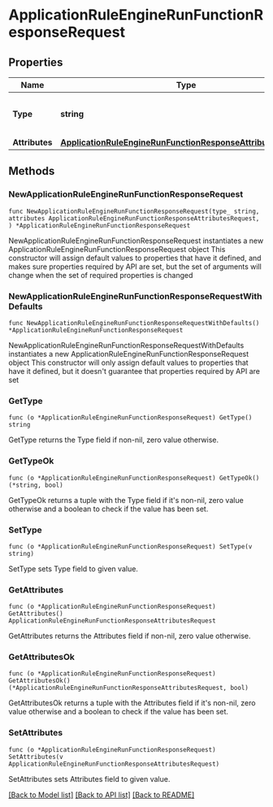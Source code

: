 # ApplicationRuleEngineRunFunctionResponseRequest

## Properties

Name | Type | Description | Notes
------------ | ------------- | ------------- | -------------
**Type** | **string** | * &#x60;run_function&#x60; - run_function | 
**Attributes** | [**ApplicationRuleEngineRunFunctionResponseAttributesRequest**](ApplicationRuleEngineRunFunctionResponseAttributesRequest.md) |  | 

## Methods

### NewApplicationRuleEngineRunFunctionResponseRequest

`func NewApplicationRuleEngineRunFunctionResponseRequest(type_ string, attributes ApplicationRuleEngineRunFunctionResponseAttributesRequest, ) *ApplicationRuleEngineRunFunctionResponseRequest`

NewApplicationRuleEngineRunFunctionResponseRequest instantiates a new ApplicationRuleEngineRunFunctionResponseRequest object
This constructor will assign default values to properties that have it defined,
and makes sure properties required by API are set, but the set of arguments
will change when the set of required properties is changed

### NewApplicationRuleEngineRunFunctionResponseRequestWithDefaults

`func NewApplicationRuleEngineRunFunctionResponseRequestWithDefaults() *ApplicationRuleEngineRunFunctionResponseRequest`

NewApplicationRuleEngineRunFunctionResponseRequestWithDefaults instantiates a new ApplicationRuleEngineRunFunctionResponseRequest object
This constructor will only assign default values to properties that have it defined,
but it doesn't guarantee that properties required by API are set

### GetType

`func (o *ApplicationRuleEngineRunFunctionResponseRequest) GetType() string`

GetType returns the Type field if non-nil, zero value otherwise.

### GetTypeOk

`func (o *ApplicationRuleEngineRunFunctionResponseRequest) GetTypeOk() (*string, bool)`

GetTypeOk returns a tuple with the Type field if it's non-nil, zero value otherwise
and a boolean to check if the value has been set.

### SetType

`func (o *ApplicationRuleEngineRunFunctionResponseRequest) SetType(v string)`

SetType sets Type field to given value.


### GetAttributes

`func (o *ApplicationRuleEngineRunFunctionResponseRequest) GetAttributes() ApplicationRuleEngineRunFunctionResponseAttributesRequest`

GetAttributes returns the Attributes field if non-nil, zero value otherwise.

### GetAttributesOk

`func (o *ApplicationRuleEngineRunFunctionResponseRequest) GetAttributesOk() (*ApplicationRuleEngineRunFunctionResponseAttributesRequest, bool)`

GetAttributesOk returns a tuple with the Attributes field if it's non-nil, zero value otherwise
and a boolean to check if the value has been set.

### SetAttributes

`func (o *ApplicationRuleEngineRunFunctionResponseRequest) SetAttributes(v ApplicationRuleEngineRunFunctionResponseAttributesRequest)`

SetAttributes sets Attributes field to given value.



[[Back to Model list]](../README.md#documentation-for-models) [[Back to API list]](../README.md#documentation-for-api-endpoints) [[Back to README]](../README.md)


